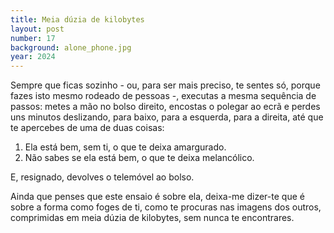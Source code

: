 ```yaml
---
title: Meia dúzia de kilobytes
layout: post
number: 17
background: alone_phone.jpg
year: 2024
---
```


Sempre que ficas sozinho - ou, para ser mais preciso, te sentes só, porque fazes isto mesmo rodeado de pessoas -, executas a mesma sequência de passos: metes a mão no bolso direito, encostas o polegar ao ecrã e perdes uns minutos deslizando, para baixo, para a esquerda, para a direita, até que te apercebes de uma de duas coisas:

1. Ela está bem, sem ti, o que te deixa amargurado.
2. Não sabes se ela está bem, o que te deixa melancólico.

E, resignado, devolves o telemóvel ao bolso.

Ainda que penses que este ensaio é sobre ela, deixa-me dizer-te que é sobre a forma como foges de ti, como te procuras nas imagens dos outros, comprimidas em meia dúzia de kilobytes, sem nunca te encontrares.
